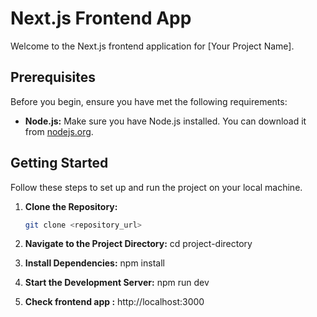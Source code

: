 # Next.js Frontend App

Welcome to the Next.js frontend application for [Your Project Name].

## Prerequisites

Before you begin, ensure you have met the following requirements:

- **Node.js:** Make sure you have Node.js installed. You can download it from [nodejs.org](https://nodejs.org/).

## Getting Started

Follow these steps to set up and run the project on your local machine.


1. **Clone the Repository:**
   ```bash
   git clone <repository_url>

2. **Navigate to the Project Directory:**
     cd project-directory

3. **Install Dependencies:**
    npm install

4. **Start the Development Server:**
   npm run dev

5. **Check frontend app :**
    http://localhost:3000
